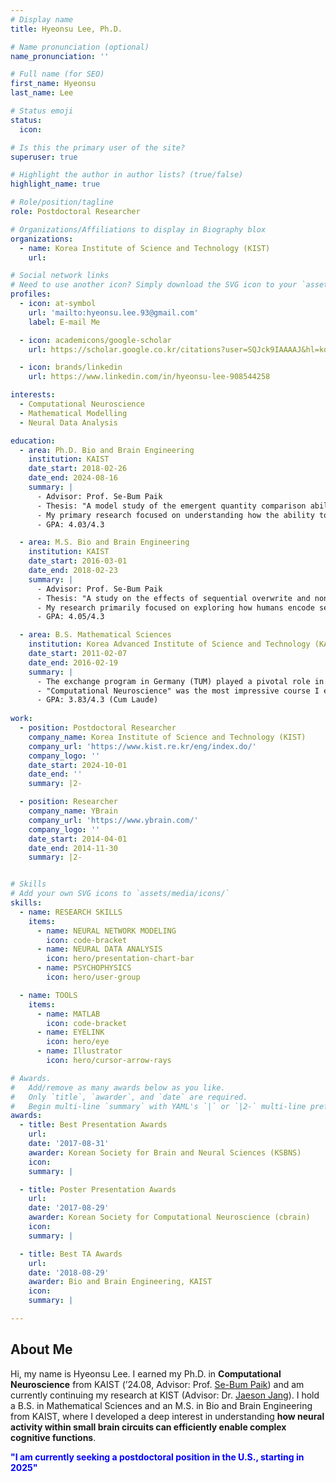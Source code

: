 ```yaml
---
# Display name
title: Hyeonsu Lee, Ph.D.

# Name pronunciation (optional)
name_pronunciation: ''

# Full name (for SEO)
first_name: Hyeonsu
last_name: Lee

# Status emoji
status:
  icon: 

# Is this the primary user of the site?
superuser: true

# Highlight the author in author lists? (true/false)
highlight_name: true

# Role/position/tagline
role: Postdoctoral Researcher

# Organizations/Affiliations to display in Biography blox
organizations:
  - name: Korea Institute of Science and Technology (KIST)
    url: 

# Social network links
# Need to use another icon? Simply download the SVG icon to your `assets/media/icons/` folder.
profiles:
  - icon: at-symbol
    url: 'mailto:hyeonsu.lee.93@gmail.com'
    label: E-mail Me

  - icon: academicons/google-scholar
    url: https://scholar.google.co.kr/citations?user=SQJck9IAAAAJ&hl=ko&oi=ao/

  - icon: brands/linkedin
    url: https://www.linkedin.com/in/hyeonsu-lee-908544258

interests:
  - Computational Neuroscience
  - Mathematical Modelling
  - Neural Data Analysis

education:
  - area: Ph.D. Bio and Brain Engineering
    institution: KAIST
    date_start: 2018-02-26
    date_end: 2024-08-16
    summary: |
      - Advisor: Prof. Se-Bum Paik
      - Thesis: "A model study of the emergent quantity comparison ability from the combined single neuron activity"
      - My primary research focused on understanding how the ability to compare visual quantities can arise spontaneously, without any learning.
      - GPA: 4.03/4.3

  - area: M.S. Bio and Brain Engineering
    institution: KAIST
    date_start: 2016-03-01
    date_end: 2018-02-23
    summary: |
      - Advisor: Prof. Se-Bum Paik
      - Thesis: "A study on the effects of sequential overwrite and non-uniform allocation of memory resource in working memory performance"
      - My research primarily focused on exploring how humans encode sequential information in working memory.
      - GPA: 4.05/4.3

  - area: B.S. Mathematical Sciences
    institution: Korea Advanced Institute of Science and Technology (KAIST)
    date_start: 2011-02-07
    date_end: 2016-02-19
    summary: |
      - The exchange program in Germany (TUM) played a pivotal role in shaping my interest in mathematical approaches to biology.
      - "Computational Neuroscience" was the most impressive course I ever took, thus I move to Bio and Brain Engineering.
      - GPA: 3.83/4.3 (Cum Laude)
      
work:
  - position: Postdoctoral Researcher
    company_name: Korea Institute of Science and Technology (KIST)
    company_url: 'https://www.kist.re.kr/eng/index.do/'
    company_logo: ''
    date_start: 2024-10-01
    date_end: ''
    summary: |2-

  - position: Researcher
    company_name: YBrain
    company_url: 'https://www.ybrain.com/'
    company_logo: ''
    date_start: 2014-04-01
    date_end: 2014-11-30
    summary: |2-


# Skills
# Add your own SVG icons to `assets/media/icons/`
skills:
  - name: RESEARCH SKILLS
    items:
      - name: NEURAL NETWORK MODELING
        icon: code-bracket
      - name: NEURAL DATA ANALYSIS
        icon: hero/presentation-chart-bar
      - name: PSYCHOPHYSICS
        icon: hero/user-group

  - name: TOOLS
    items:
      - name: MATLAB
        icon: code-bracket
      - name: EYELINK
        icon: hero/eye
      - name: Illustrator
        icon: hero/cursor-arrow-rays

# Awards.
#   Add/remove as many awards below as you like.
#   Only `title`, `awarder`, and `date` are required.
#   Begin multi-line `summary` with YAML's `|` or `|2-` multi-line prefix and indent 2 spaces below.
awards:
  - title: Best Presentation Awards
    url: 
    date: '2017-08-31'
    awarder: Korean Society for Brain and Neural Sciences (KSBNS)
    icon:
    summary: |

  - title: Poster Presentation Awards
    url: 
    date: '2017-08-29'
    awarder: Korean Society for Computational Neuroscience (cbrain)
    icon: 
    summary: |

  - title: Best TA Awards
    url: 
    date: '2018-08-29'
    awarder: Bio and Brain Engineering, KAIST
    icon: 
    summary: |

---
```


## About Me

Hi, my name is Hyeonsu Lee. I earned my Ph.D. in **Computational Neuroscience** from KAIST (’24.08, Advisor: Prof. [Se-Bum Paik](https://scholar.google.co.kr/citations?user=VQK2PP0AAAAJ&hl=ko&oi=ao)) and am currently continuing my research at KIST (Advisor: Dr. [Jaeson Jang](https://scholar.google.co.kr/citations?user=2f7KAdQAAAAJ&hl=ko&oi=ao)). I hold a B.S. in Mathematical Sciences and an M.S. in Bio and Brain Engineering from KAIST, where I developed a deep interest in understanding **how neural activity within small brain circuits can efficiently enable complex cognitive functions**. <br>

<span style="color: blue;">**"I am currently seeking a postdoctoral position in the U.S., starting in 2025"**</span>
